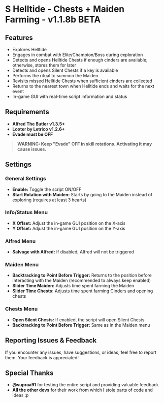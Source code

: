 # S Helltide - Chests + Maiden Farming  - v1.1.8b BETA

## Features
- Explores Helltide
- Engages in combat with Elite/Champion/Boss during exploration
- Detects and opens Helltide Chests if enough cinders are available; otherwise, stores them for later
- Detects and opens Silent Chests if a key is available
- Performs the ritual to summon the Maiden
- Revisits missed Helltide Chests when sufficient cinders are collected
- Returns to the nearest town when Helltide ends and waits for the next event
- In-game GUI with real-time script information and status

## Requirements
- **Alfred The Butler v1.3.5+**
- **Looter by Letrico v1.2.6+**
- **Evade must be OFF**

> **WARNING: Keep "Evade" OFF in skill rotations. Activating it may cause issues.**

## Settings

### General Settings
- **Enable:** Toggle the script ON/OFF
- **Start Rotation with Maiden:** Starts by going to the Maiden instead of exploring (requires at least 3 hearts)

### Info/Status Menu
- **X Offset:** Adjust the in-game GUI position on the X-axis
- **Y Offset:** Adjust the in-game GUI position on the Y-axis

### Alfred Menu
- **Salvage with Alfred:** If disabled, Alfred will not be triggered

### Maiden Menu
- **Backtracking to Point Before Trigger:** Returns to the position before interacting with the Maiden (recommended to always keep enabled)
- **Slider Time Maiden:** Adjusts time spent farming the Maiden
- **Slider Time Chests:** Adjusts time spent farming Cinders and opening chests

### Chests Menu
- **Open Silent Chests:** If enabled, the script will open Silent Chests
- **Backtracking to Point Before Trigger:** Same as in the Maiden menu

## Reporting Issues & Feedback
If you encounter any issues, have suggestions, or ideas, feel free to report them. Your feedback is appreciated!

## Special Thanks
- **@supraa91** for testing the entire script and providing valuable feedback
- **All the other devs** for their work from which I stole parts of code and ideas :p

